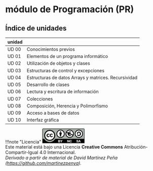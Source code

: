 # módulo de Programación (PR)



## Índice de unidades

| unidad |                                                      |
| ------ | ---------------------------------------------------- |
| UD 00  | Conocimientos previos                                |
| UD 01  | Elementos de un programa informático                 |
| UD 02  | Utilización de objetos y clases                      |
| UD 03  | Estructuras de control y excepciones                 |
| UD 04  | Estructuras de datos Arrays y matrices. Recursividad |
| UD 05  | Desarrollo de clases                                 |
| UD 06  | Lectura y escritura de información                   |
| UD 07  | Colecciones                                          |
| UD 08  | Composición, Herencia y Polimorfismo                 |
| UD 09  | Acceso a bases de datos                              |
| UD 10  | Interfaz gráfica                                     |



!!!note "Licencia"
	<img src="./img/cc.png" alt="portada" style="zoom:35%;"  style="float: left;" /><br />
	Este material está bajo una Licencia **Creative Commons** Atribución-Compartir-Igual 4.0 Internacional.<br />
	*Derivado a partir de material de David Martínez Peña (https://github.com/martinezpenya).*

